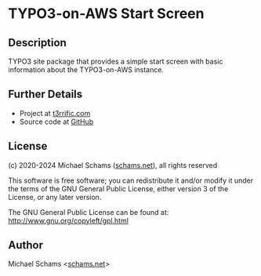 # TYPO3-on-AWS Start Screen

## Description

TYPO3 site package that provides a simple start screen with basic information about the TYPO3-on-AWS instance.


## Further Details

- Project at [t3rrific.com](https://t3rrific.com/typo3-on-aws/)
- Source code at [GitHub](https://github.com/typo3-on-aws/aws-start-screen)


## License

(c) 2020-2024 Michael Schams ([schams.net](https://schams.net)), all rights reserved

This software is free software; you can redistribute it and/or modify it under the terms of the GNU General Public License, either version 3 of the License, or any later version.

The GNU General Public License can be found at:  
<http://www.gnu.org/copyleft/gpl.html>


## Author

Michael Schams <[schams.net](https://schams.net)>
